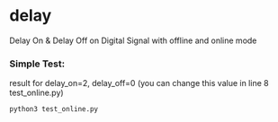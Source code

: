 # delay
Delay On &amp; Delay Off on Digital Signal with offline and online mode


### Simple Test:
result for delay_on=2, delay_off=0 (you can change this value in line 8 test_online.py)
```bash
python3 test_online.py
```
